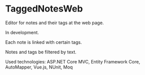 # TaggedNotesWeb

Editor for notes and their tags at the web page.

In development.

Each note is linked with certain tags.

Notes and tags be filtered by text.

Used technologies: ASP.NET Core MVC, Entity Framework Core, AutoMapper, Vue.js, NUnit, Moq
